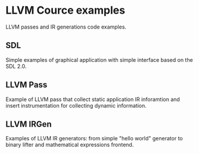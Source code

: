 # LLVM Cource examples
LLVM passes and IR generations code examples.

## SDL
Simple examples of graphical application with simple interface based on the SDL 2.0.

## LLVM Pass
Example of LLVM pass that collect static application IR inforamtion and insert instrumentation for collecting dynamic information.

## LLVM IRGen
Examples of LLVM IR generators: from simple "hello world" generator to binary lifter and mathematical expressions frontend.
